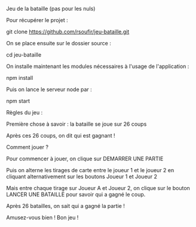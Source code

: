 Jeu de la bataille (pas pour les nuls)

Pour récupérer le projet :

git clone https://github.com/rsoufir/jeu-bataille.git

On se place ensuite sur le dossier source :

cd jeu-bataille

On installe maintenant les modules nécessaires à l'usage de l'application :

npm install

Puis on lance le serveur node par :

npm start

Règles du jeu :

Première chose à savoir : la bataille se joue sur 26 coups

Après ces 26 coups, on dit qui est gagnant !

Comment jouer ?

Pour commencer à jouer, on clique sur DEMARRER UNE PARTIE

Puis on alterne les tirages de carte entre le joueur 1 et le joueur 2 en cliquant alternativement sur les boutons Joueur 1 et Joueur 2

Mais entre chaque tirage sur Joueur A et Joueur 2, on clique sur le bouton LANCER UNE BATAILLE pour savoir qui a gagné le coup.

Après 26 batailles, on sait qui a gagné la partie ! 

Amusez-vous bien ! Bon jeu !